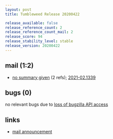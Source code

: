```yaml
---
layout: post
title: Tumbleweed Release 20200422

release_available: false
release_reference_count: 2
release_reference_count_mail: 2
release_score: 94
release_stability_level: stable
release_version: 20200422
---
```


## mail (1:2)

- [no summary given](https://github.com/boombatower/tumbleweed-review/issues/10) (2 refs); [2021-02.1339](https://github.com/boombatower/tumbleweed-review/issues/10)

## bugs (0)

<!--more-->

no relevant bugs due to [loss of bugzilla API access](https://bugzilla.opensuse.org/show_bug.cgi?id=1157722)



## links

- [mail announcement](https://github.com/boombatower/tumbleweed-review/issues/10)

